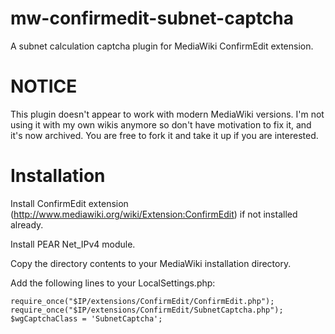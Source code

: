 mw-confirmedit-subnet-captcha
=============================

A subnet calculation captcha plugin for MediaWiki ConfirmEdit extension.

# NOTICE

This plugin doesn't appear to work with modern MediaWiki versions. I'm not using it with my own wikis
anymore so don't have motivation to fix it, and it's now archived. You are free to fork it and take it up
if you are interested.

# Installation

Install ConfirmEdit extension (http://www.mediawiki.org/wiki/Extension:ConfirmEdit)
if not installed already.

Install PEAR Net_IPv4 module.

Copy the directory contents to your MediaWiki installation directory.

Add the following lines to your LocalSettings.php:

    require_once("$IP/extensions/ConfirmEdit/ConfirmEdit.php");
    require_once("$IP/extensions/ConfirmEdit/SubnetCaptcha.php");
    $wgCaptchaClass = 'SubnetCaptcha';
